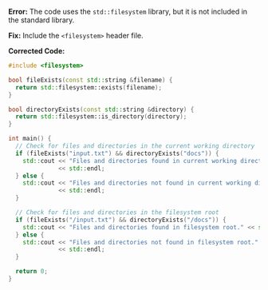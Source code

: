 **Error:** The code uses the `std::filesystem` library, but it is not included in the standard library.

**Fix:** Include the `<filesystem>` header file.

**Corrected Code:**

```cpp
#include <filesystem>

bool fileExists(const std::string &filename) {
  return std::filesystem::exists(filename);
}

bool directoryExists(const std::string &directory) {
  return std::filesystem::is_directory(directory);
}

int main() {
  // Check for files and directories in the current working directory
  if (fileExists("input.txt") && directoryExists("docs")) {
    std::cout << "Files and directories found in current working directory."
              << std::endl;
  } else {
    std::cout << "Files and directories not found in current working directory."
              << std::endl;
  }

  // Check for files and directories in the filesystem root
  if (fileExists("/input.txt") && directoryExists("/docs")) {
    std::cout << "Files and directories found in filesystem root." << std::endl;
  } else {
    std::cout << "Files and directories not found in filesystem root."
              << std::endl;
  }

  return 0;
}
```
